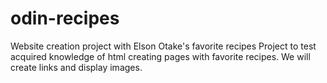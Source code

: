 # odin-recipes
Website creation project with Elson Otake's favorite recipes
Project to test acquired knowledge of html creating pages with favorite recipes. We will create links and display images.